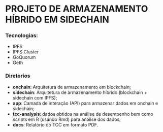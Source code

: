 # PROJETO DE ARMAZENAMENTO HÍBRIDO EM SIDECHAIN

### Tecnologias:
- IPFS
- IPFS Cluster
- GoQuorum
- Geth

### Diretorios

- **onchain**: Arquitetura de armazenamento em blockchain;
- **sidechain**: Arquitetura de armazenamento híbrido (blockchain + sidechain com IPFS);
- **app**: Camada de interação (API) para armazenar dados em onchain e sidechain;
- **tcc-analysis**: dados obtidos na análise de desempenho bem como scripts em R (usando Rmd) para análise dos dados;
- **docs**: Relatório do TCC em formato PDF.


